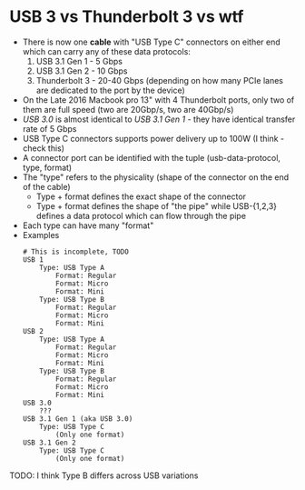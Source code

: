 # USB 3 vs Thunderbolt 3 vs wtf

* There is now one **cable** with "USB Type C" connectors on either end which can carry any of these data protocols:
    1. USB 3.1 Gen 1 - 5 Gbps
    1. USB 3.1 Gen 2 - 10 Gbps
    1. Thunderbolt 3 - 20-40 Gbps (depending on how many PCIe lanes are dedicated to the port by the device)
* On the Late 2016 Macbook pro 13" with 4 Thunderbolt ports, only two of them are full speed (two are 20Gbp/s, two are 40Gbp/s)
* _USB 3.0_ is almost identical to _USB 3.1 Gen 1_ - they have identical transfer rate of 5 Gbps
* USB Type C connectors supports power delivery up to 100W (I think - check this)
* A connector port can be identified with the tuple (usb-data-protocol, type, format)
* The "type" refers to the physicality (shape of the connector on the end of the cable)
    * Type + format defines the exact shape of the connector
    * Type + format defines the shape of "the pipe" while USB-{1,2,3} defines a data protocol which can flow through the pipe
* Each type can have many "format"
* Examples
    ```
    # This is incomplete, TODO
    USB 1
        Type: USB Type A
            Format: Regular
            Format: Micro
            Format: Mini
        Type: USB Type B
            Format: Regular
            Format: Micro
            Format: Mini
    USB 2
        Type: USB Type A
            Format: Regular
            Format: Micro
            Format: Mini
        Type: USB Type B
            Format: Regular
            Format: Micro
            Format: Mini
    USB 3.0
        ???
    USB 3.1 Gen 1 (aka USB 3.0)
        Type: USB Type C
            (Only one format)
    USB 3.1 Gen 2
        Type: USB Type C
            (Only one format)
    ```

TODO: I think Type B differs across USB variations

